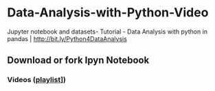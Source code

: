 # Data-Analysis-with-Python-Video
Jupyter notebook and datasets- Tutorial - Data Analysis with python in pandas | http://bit.ly/Python4DataAnalysis 

##  Download or fork Ipyn Notebook 


### Videos ([playlist](http://bit.ly/Python4DataAnalysis)])

